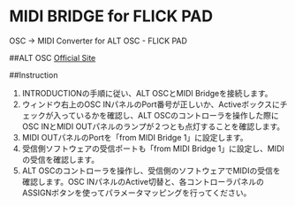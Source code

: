 # MIDI BRIDGE for FLICK PAD

OSC -> MIDI Converter for ALT OSC - FLICK PAD

##ALT OSC
[Official Site](http://altosc.com)

##Instruction
1. INTRODUCTIONの手順に従い、ALT OSCとMIDI Bridgeを接続します。
1. ウィンドウ右上のOSC INパネルのPort番号が正しいか、Activeボックスにチェックが入っているかを確認し、ALT OSCのコントローラを操作した際にOSC INとMIDI OUTパネルのランプが２つとも点灯することを確認します。
1. MIDI OUTパネルのPortを「from MIDI Bridge 1」に設定します。
1. 受信側ソフトウェアの受信ポートも「from MIDI Bridge 1」に設定し、MIDIの受信を確認します。
1. ALT OSCのコントローラを操作し、受信側のソフトウェアでMIDIの受信を確認します。OSC INパネルのActive切替と、各コントローラパネルのASSIGNボタンを使ってパラメータマッピングを行ってください。